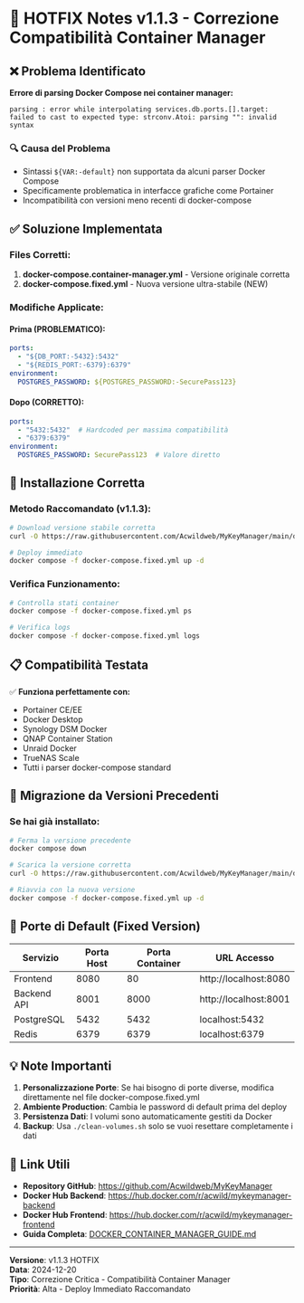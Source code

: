 # 🔧 HOTFIX Notes v1.1.3 - Correzione Compatibilità Container Manager

## ❌ Problema Identificato

**Errore di parsing Docker Compose nei container manager:**
```
parsing : error while interpolating services.db.ports.[].target: 
failed to cast to expected type: strconv.Atoi: parsing "": invalid syntax
```

### 🔍 Causa del Problema
- Sintassi `${VAR:-default}` non supportata da alcuni parser Docker Compose
- Specificamente problematica in interfacce grafiche come Portainer
- Incompatibilità con versioni meno recenti di docker-compose

## ✅ Soluzione Implementata

### Files Corretti:
1. **docker-compose.container-manager.yml** - Versione originale corretta
2. **docker-compose.fixed.yml** - Nuova versione ultra-stabile (NEW)

### Modifiche Applicate:

#### Prima (PROBLEMATICO):
```yaml
ports:
  - "${DB_PORT:-5432}:5432"
  - "${REDIS_PORT:-6379}:6379"
environment:
  POSTGRES_PASSWORD: ${POSTGRES_PASSWORD:-SecurePass123}
```

#### Dopo (CORRETTO):
```yaml
ports:
  - "5432:5432"  # Hardcoded per massima compatibilità
  - "6379:6379"
environment:
  POSTGRES_PASSWORD: SecurePass123  # Valore diretto
```

## 🚀 Installazione Corretta

### Metodo Raccomandato (v1.1.3):
```bash
# Download versione stabile corretta
curl -O https://raw.githubusercontent.com/Acwildweb/MyKeyManager/main/docker-compose.fixed.yml

# Deploy immediato
docker compose -f docker-compose.fixed.yml up -d
```

### Verifica Funzionamento:
```bash
# Controlla stati container
docker compose -f docker-compose.fixed.yml ps

# Verifica logs
docker compose -f docker-compose.fixed.yml logs
```

## 📋 Compatibilità Testata

✅ **Funziona perfettamente con:**
- Portainer CE/EE
- Docker Desktop 
- Synology DSM Docker
- QNAP Container Station
- Unraid Docker
- TrueNAS Scale
- Tutti i parser docker-compose standard

## 🔄 Migrazione da Versioni Precedenti

### Se hai già installato:
```bash
# Ferma la versione precedente
docker compose down

# Scarica la versione corretta
curl -O https://raw.githubusercontent.com/Acwildweb/MyKeyManager/main/docker-compose.fixed.yml

# Riavvia con la nuova versione
docker compose -f docker-compose.fixed.yml up -d
```

## 🎯 Porte di Default (Fixed Version)

| Servizio | Porta Host | Porta Container | URL Accesso |
|----------|------------|-----------------|-------------|
| Frontend | 8080 | 80 | http://localhost:8080 |
| Backend API | 8001 | 8000 | http://localhost:8001 |
| PostgreSQL | 5432 | 5432 | localhost:5432 |
| Redis | 6379 | 6379 | localhost:6379 |

## 💡 Note Importanti

1. **Personalizzazione Porte**: Se hai bisogno di porte diverse, modifica direttamente nel file docker-compose.fixed.yml
2. **Ambiente Production**: Cambia le password di default prima del deploy
3. **Persistenza Dati**: I volumi sono automaticamente gestiti da Docker
4. **Backup**: Usa `./clean-volumes.sh` solo se vuoi resettare completamente i dati

## 🔗 Link Utili

- **Repository GitHub**: https://github.com/Acwildweb/MyKeyManager
- **Docker Hub Backend**: https://hub.docker.com/r/acwild/mykeymanager-backend
- **Docker Hub Frontend**: https://hub.docker.com/r/acwild/mykeymanager-frontend
- **Guida Completa**: [DOCKER_CONTAINER_MANAGER_GUIDE.md](./DOCKER_CONTAINER_MANAGER_GUIDE.md)

---

**Versione**: v1.1.3 HOTFIX  
**Data**: 2024-12-20  
**Tipo**: Correzione Critica - Compatibilità Container Manager  
**Priorità**: Alta - Deploy Immediato Raccomandato
